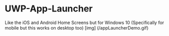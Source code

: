 # UWP-App-Launcher
Like the iOS and Android Home Screens but for Windows 10 (Specifically for mobile but this works on desktop too)
[img] (/appLauncherDemo.gif)

